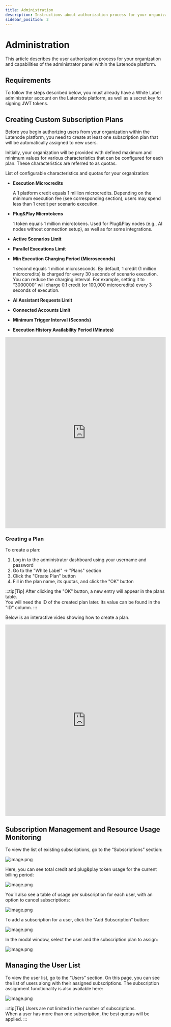 ```yaml
---
title: Administration
description: Instructions about authorization process for your organization and the capabilities of the administrator panel within the Latenode platform
sidebar_position: 2
---
```


# Administration

This article describes the user authorization process for your organization and capabilities of the administrator panel within the Latenode platform.

## Requirements

To follow the steps described below, you must already have a White Label administrator account on the Latenode platform, as well as a secret key for signing JWT tokens.

## Creating Custom Subscription Plans

Before you begin authorizing users from your organization within the Latenode platform, you need to create at least one subscription plan that will be automatically assigned to new users.

Initially, your organization will be provided with defined maximum and minimum values for various characteristics that can be configured for each plan. These characteristics are referred to as quotas.

List of configurable characteristics and quotas for your organization:

- **Execution Microcredits**

  A 1 platform credit equals 1 million microcredits. Depending on the minimum execution fee (see corresponding section), users may spend less than 1 credit per scenario execution.

- **Plug&Play Microtokens**

  1 token equals 1 million microtokens. Used for Plug&Play nodes (e.g., AI nodes without connection setup), as well as for some integrations.

- **Active Scenarios Limit**
- **Parallel Executions Limit**
- **Min Execution Charging Period (Microseconds)**

  1 second equals 1 million microseconds. By default, 1 credit (1 million microcredits) is charged for every 30 seconds of scenario execution. You can reduce the charging interval. For example, setting it to “3000000” will charge 0.1 credit (or 100,000 microcredits) every 3 seconds of execution.

- **AI Assistant Requests Limit**
- **Connected Accounts Limit**
- **Minimum Trigger Interval (Seconds)**
- **Execution History Availability Period (Minutes)**

<iframe
  src="https://app.arcade.software/share/BCAAvZfetsHHgBzDsxaX"
  width="100%"
  height="600"
  frameBorder="0"
  allowFullScreen
></iframe>

### Creating a Plan

To create a plan:

1. Log in to the administrator dashboard using your username and password
2. Go to the "White Label" → "Plans" section
3. Click the "Create Plan" button
4. Fill in the plan name, its quotas, and click the "OK" button

:::tip[Tip]
After clicking the "OK" button, a new entry will appear in the plans table.  
You will need the ID of the created plan later. Its value can be found in the "ID" column.
:::

Below is an interactive video showing how to create a plan.

<iframe
  src="https://app.arcade.software/share/1z23Oq8QAglI8kmnWUOp"
  width="100%"
  height="600"
  frameBorder="0"
  allowFullScreen
></iframe>

## Subscription Management and Resource Usage Monitoring

To view the list of existing subscriptions, go to the “Subscriptions” section:

![image.png](./image.png)

Here, you can see total credit and plug&play token usage for the current billing period:

![image.png](./image_1.png)

You’ll also see a table of usage per subscription for each user, with an option to cancel subscriptions:

![image.png](./image_2.png)

To add a subscription for a user, click the “Add Subscription” button:

![image.png](./image_3.png)

In the modal window, select the user and the subscription plan to assign:

![image.png](./image_4.png)

## Managing the User List

To view the user list, go to the “Users” section. On this page, you can see the list of users along with their assigned subscriptions. The subscription assignment functionality is also available here:

![image.png](./image_5.png)

:::tip[Tip]
Users are not limited in the number of subscriptions.  
When a user has more than one subscription, the best quotas will be applied.
:::
